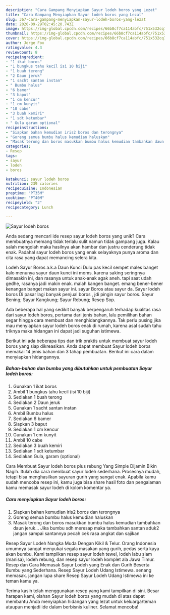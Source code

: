 ```yaml
---
description: "Cara Gampang Menyiapkan Sayur lodeh boros yang Lezat"
title: "Cara Gampang Menyiapkan Sayur lodeh boros yang Lezat"
slug: 367-cara-gampang-menyiapkan-sayur-lodeh-boros-yang-lezat
date: 2020-09-29T02:45:20.743Z
image: https://img-global.cpcdn.com/recipes/66b8cf7ca114abfc/751x532cq70/sayur-lodeh-boros-foto-resep-utama.jpg
thumbnail: https://img-global.cpcdn.com/recipes/66b8cf7ca114abfc/751x532cq70/sayur-lodeh-boros-foto-resep-utama.jpg
cover: https://img-global.cpcdn.com/recipes/66b8cf7ca114abfc/751x532cq70/sayur-lodeh-boros-foto-resep-utama.jpg
author: Jorge Fox
ratingvalue: 4.3
reviewcount: 8
recipeingredient:
- "1 ikat boros"
- "1 bungkus tahu kecil isi 10 biji"
- "1 buah terong"
- "2 Daun jeruk"
- "1 sacht santan instan"
- " Bumbu halus"
- "6 bamer"
- "3 baput"
- "1 cm kencur"
- "1 cm kunyit"
- "10 cabe"
- "3 buah kemiri"
- "1 sdt ketumbar"
- " Gula garam optional"
recipeinstructions:
- "Siapkan bahan kemudian iris2 boros dan terongnya"
- "Goreng semua bumbu halus kemudian haluskan"
- "Masak terong dan boros masukkan bumbu halus kemudian tambahkan daun jeruk... Jika bumbu sdh meresap maka tambahkan santan aduk2 jangan sampai santannya pecah cek rasa angkat dan sajikan"
categories:
- Resep
tags:
- sayur
- lodeh
- boros

katakunci: sayur lodeh boros 
nutrition: 239 calories
recipecuisine: Indonesian
preptime: "PT35M"
cooktime: "PT40M"
recipeyield: "2"
recipecategory: Lunch

---
```



![Sayur lodeh boros](https://img-global.cpcdn.com/recipes/66b8cf7ca114abfc/751x532cq70/sayur-lodeh-boros-foto-resep-utama.jpg)

Anda sedang mencari ide resep sayur lodeh boros yang unik? Cara membuatnya memang tidak terlalu sulit namun tidak gampang juga. Kalau salah mengolah maka hasilnya akan hambar dan justru cenderung tidak enak. Padahal sayur lodeh boros yang enak selayaknya punya aroma dan cita rasa yang dapat memancing selera kita.

Lodeh Sayur Boros a.k.a Daun Kunci Dulu pas kecil sempet males banget kalo menunya sayur daun kunci ini moms. karena saking seringnya dimasakin ini, dan rasanya untuk anak-anak agak aneh. tapi saat udah gedhe, rasanya jadi makin enak. malah kangen banget. emang bener-bener kenangan banget makan sayur ini. sayur Boros atau sayur da. Sayur lodeh boros Di pasar lagi banyak penjual boros , jdi pingin sayur boros. Sayur Bening; Sayur Kangkung; Sayur Rebung; Resep Sop.

Ada beberapa hal yang sedikit banyak berpengaruh terhadap kualitas rasa dari sayur lodeh boros, pertama dari jenis bahan, lalu pemilihan bahan segar hingga cara membuat dan menghidangkannya. Tak perlu pusing jika mau menyiapkan sayur lodeh boros enak di rumah, karena asal sudah tahu triknya maka hidangan ini dapat jadi suguhan istimewa.


Berikut ini ada beberapa tips dan trik praktis untuk membuat sayur lodeh boros yang siap dikreasikan. Anda dapat membuat Sayur lodeh boros memakai 14 jenis bahan dan 3 tahap pembuatan. Berikut ini cara dalam menyiapkan hidangannya.

<!--inarticleads1-->

##### Bahan-bahan dan bumbu yang dibutuhkan untuk pembuatan Sayur lodeh boros:

1. Gunakan 1 ikat boros
1. Ambil 1 bungkus tahu kecil (isi 10 biji)
1. Sediakan 1 buah terong
1. Sediakan 2 Daun jeruk
1. Gunakan 1 sacht santan instan
1. Ambil  Bumbu halus
1. Sediakan 6 bamer
1. Siapkan 3 baput
1. Sediakan 1 cm kencur
1. Gunakan 1 cm kunyit
1. Ambil 10 cabe
1. Sediakan 3 buah kemiri
1. Sediakan 1 sdt ketumbar
1. Sediakan  Gula, garam (optional)


Cara Membuat Sayur lodeh boros plus rebung Yang Simple Dijamin Bikin Nagih. Itulah dia cara membuat sayur lodeh sederhana. Prosesnya mudah, tetapi bisa menghasilkan sayuran gurih yang sangat enak. Apabila kamu sudah mencoba resep ini, kamu juga bisa share hasil foto dan pengalaman kamu memasak sayur lodeh di kolom komentar ya. 

<!--inarticleads2-->

##### Cara menyiapkan Sayur lodeh boros:

1. Siapkan bahan kemudian iris2 boros dan terongnya
1. Goreng semua bumbu halus kemudian haluskan
1. Masak terong dan boros masukkan bumbu halus kemudian tambahkan daun jeruk... Jika bumbu sdh meresap maka tambahkan santan aduk2 jangan sampai santannya pecah cek rasa angkat dan sajikan


Resep Sayur Lodeh Nangka Muda Dengan Kikil &amp; Telur. Orang Indonesia umumnya sangat menyukai segala masakan yang gurih, pedas serta kaya akan bumbu. Kami tampilkan resep sayur lodeh tewel, lodeh labu siam (manisa), lodeh rebung, dan resep sayur lodeh komplet ala Jawa Timur. Resep dan Cara Memasak Sayur Lodeh yang Enak dan Gurih Beserta Bumbu yang Sederhana. Resep Sayur Lodeh Udang Istimewa. senang memasak. jangan lupa share Resep Sayur Lodeh Udang Istimewa ini ke teman kamu ya. 

Terima kasih telah menggunakan resep yang kami tampilkan di sini. Besar harapan kami, olahan Sayur lodeh boros yang mudah di atas dapat membantu Anda menyiapkan hidangan yang lezat untuk keluarga/teman ataupun menjadi ide dalam berbisnis kuliner. Selamat mencoba!
